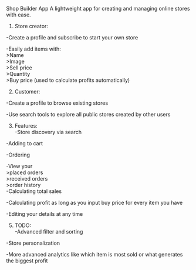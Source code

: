 Shop Builder App
A lightweight app for creating and managing online stores with ease.

1. Store creator:
   
  -Create a profile and subscribe to start your own store
  
  -Easily add items with:  
    >Name  
    >Image  
    >Sell price  
    >Quantity  
    >Buy price (used to calculate profits automatically)  

2. Customer:
   
  -Create a profile to browse existing stores
  
  -Use search tools to explore all public stores created by other users

3. Features:  
  -Store discovery via search
   
  -Adding to cart
  
  -Ordering
  
  -View your   
     >placed orders  
     >received orders  
     >order history  
  -Calculating total sales
  
  -Calculating profit as long as you input buy price for every item you have
  
  -Editing your details at any time

5. TODO:  
  -Advanced filter and sorting
   
  -Store personalization
  
  -More advanced analytics like which item is most sold or what generates the biggest profit
